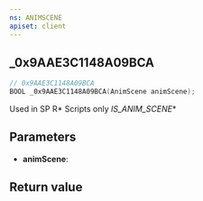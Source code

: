 ```yaml
---
ns: ANIMSCENE
apiset: client
---
```

## _0x9AAE3C1148A09BCA

```c
// 0x9AAE3C1148A09BCA
BOOL _0x9AAE3C1148A09BCA(AnimScene animScene);
```

Used in SP R* Scripts only
_IS_ANIM_SCENE_*

## Parameters
* **animScene**:

## Return value


